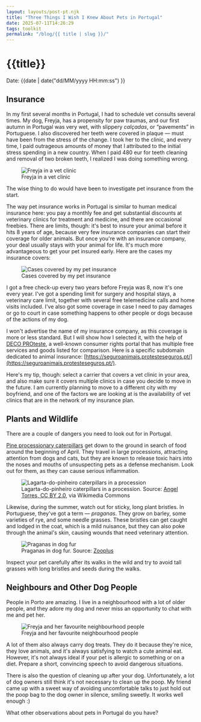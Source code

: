 ```yaml
---
layout: layouts/post-pt.njk
title: "Three Things I Wish I Knew About Pets in Portugal"
date: 2025-07-11T14:26:29
tags: toolkit
permalink: "/blog/{{ title | slug }}/"
---
```


# {{title}}
Date: {{date | date("dd/MM/yyyy HH:mm:ss") }}

## Insurance

In my first several months in Portugal, I had to schedule vet consults several times. My dog, Freyja, has a propensity for paw traumas, and our first autumn in Portugal was very wet, with slippery *calçadas*, or “pavements” in Portuguese. I also discovered her teeth were covered in plaque — must have been from the stress of the change. I took her to the clinic, and every time, I paid outrageous amounts of money that I attributed to the initial stress spending in a new country. When I paid 480 eur for teeth cleaning and removal of two broken teeth, I realized I was doing something wrong.

<figure>
  <img src="../../images/freyja-clinic.png" alt="Freyja in a vet clinic">
  <figcaption>
    Freyja in a vet clinic
  </figcaption>
</figure>

The wise thing to do would have been to investigate pet insurance from the start. 

The way pet insurance works in Portugal is similar to human medical insurance here: you pay a monthly fee and get substantial discounts at veterinary clinics for treatment and medicine, and there are occasional freebies. There are limits, though: it's best to insure your animal before it hits 8 years of age, because very few insurance companies can start their coverage for older animals. But once you're with an insurance company, your deal usually stays with your animal for life. It's much more advantageous to get your pet insured early. Here are the cases my insurance covers:

<figure>
  <img src="../../images/pet-insurance.png" alt="Cases covered by my pet insurance">
  <figcaption>
    Cases covered by my pet insurance
  </figcaption>
</figure>

I got a free check-up every two years before Freyja was 8, now it's one every year. I've got a spending limit for surgery and hospital stays, a veterinary care limit, together with several free telemedicine calls and home visits included. I've also got some coverage in case I need to pay damages or go to court in case something happens to other people or dogs because of the actions of my dog.

I won't advertise the name of my insurance company, as this coverage is more or less standard. But I will show how I selected it, with the help of [DECO PROteste](https://www.deco.proteste.pt/), a well-known consumer rights portal that has multiple free services and goods listed for comparison. Here is a specific subdomain dedicated to animal insurance: [https://seguroanimais.protesteseguros.pt/](https://seguroanimais.protesteseguros.pt/). 

Here's my tip, though: select a carrier that covers a vet clinic in your area, and also make sure it covers multiple clinics in case you decide to move in the future. I am currently planning to move to a different city with my boyfriend, and one of the factors we are looking at is the availability of vet clinics that are in the network of my insurance plan.  

## Plants and Wildlife

There are a couple of dangers you need to look out for in Portugal.

[Pine processionary caterpillars](https://en.wikipedia.org/wiki/Pine_processionary) get down to the ground in search of food around the beginning of April. They travel in large processions, attracting attention from dogs and cats, but they are known to release toxic hairs into the noses and mouths of unsuspecting pets as a defense mechanism. Look out for them, as they can cause serious inflammation. 

<figure>
  <img src="https://upload.wikimedia.org/wikipedia/commons/thumb/3/3e/Thaumetopea.pityocampa.01.jpg/679px-Thaumetopea.pityocampa.01.jpg?20060626102441" alt="Lagarta-do-pinheiro caterpillars in a procession">
  <figcaption>
    Lagarta-do-pinheiro caterpillars in a procession. Source: <a href="https://creativecommons.org/licenses/by/2.0">Angel Torres, CC BY 2.0</a>, via Wikimedia Commons
  </figcaption>
</figure>

Likewise, during the summer, watch out for sticky, long plant bristles. In Portuguese, they've got a term — *praganas*. They grow on barley, some varieties of rye, and some needle grasses. These bristles can get caught and lodged in the coat, which is a mild nuisance, but they can also poke through the animal's skin, causing wounds that need veterinary attention. 

<figure>
  <img src="https://www.zooplus.pt/magazine/wp-content/uploads/2022/08/praganas-nos-caes_2.webp" alt="Praganas in dog fur">
  <figcaption>
    Praganas in dog fur. Source: <a href="https://www.zooplus.pt/magazine/caes/saude-do-cao-e-cuidados/praganas-nos-caes"> Zooplus</a>
  </figcaption>
</figure>

Inspect your pet carefully after its walks in the wild and try to avoid tall grasses with long bristles and seeds during the walks. 

## Neighbours and Other Dog People

People in Porto are amazing. I live in a neighbourhood with a lot of older people, and they adore my dog and never miss an opportunity to chat with me and pet her. 

<figure>
  <img src="../../images/freyja-neighbours.png" alt="Freyja and her favourite neighbourhood people">
  <figcaption>
    Freyja and her favourite neighbourhood people
  </figcaption>
</figure>

A lot of them also always carry dog treats. They do it because they're nice, they love animals, and it's always satisfying to watch a cute animal eat. However, it's not always ideal if your pet is allergic to something or on a diet. Prepare a short, convincing speech to avoid dangerous situations. 

There is also the question of cleaning up after your dog. Unfortunately, a lot of dog owners still think it's not necessary to clean up the poop. My friend came up with a sweet way of avoiding uncomfortable talks to just hold out the poop bag to the dog owner in silence, smiling sweetly. It works well enough :)

What other observations about pets in Portugal do you have?